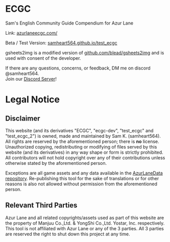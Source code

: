 # ECGC

Sam's English Community Guide Compendium for Azur Lane

Link: [azurlaneecgc.com/](https://www.azurlaneecgc.com/)

Beta / Test Version: [samheart564.github.io/test_ecgc](https://samheart564.github.io/test_ecgc/)

gsheets2img is a modified version of [github.com/blead/gsheets2img](https://github.com/blead/gsheets2img) and is used with consent of the developer.

If there are any questions, concerns, or feedback, DM me on discord @samheart564.  
Join our [Discord Server](https://discord.gg/wKJKxq5WQt)!

# Legal Notice

## Disclaimer

This website (and its derivatives "ECGC", "ecgc-dev", "test_ecgc" and "test_ecgc_2") is owned, made and maintained by Sam K. (samheart564). All rights are reserved by the aforementioned person; there is **no** license. Unauthorized copying, redistributing or modifying of files served by this website (and its derivatives) in any way shape or form is strictly prohibited. All contributors will not hold copyright over any of their contributions unless otherwise stated by the aforementioned person.

Exceptions are all game assets and any data available in the [AzurLaneData repository](https://github.com/MrLar/AzurLaneData). Re-publishing this tool for the sake of translations or for other reasons is also not allowed without permission from the aforementioned person.

## Relevant Third Parties

Azur Lane and all related copyrights/assets used as part of this website are the property of Manjuu Co.,Ltd. & YongShi Co.,Ltd. Yostar, Inc. respectively. This tool is not affiliated with Azur Lane or any of the 3 parties. All 3 parties are reserved the right to shut down this project at any time.
